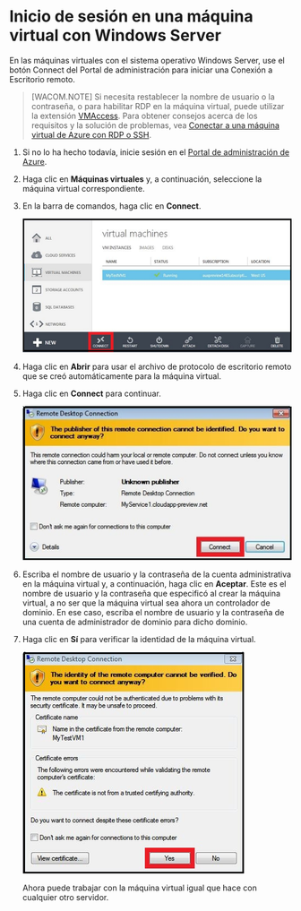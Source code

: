 <properties urlDisplayName="Log on to a VM" pageTitle="Inicio de sesi&oacute;n en una m&aacute;quina virtual que ejecuta Windows Server" metaKeywords="Azure logging on vm, vm portal" description="Aprenda a utilizar el Portal de administraci&oacute;n de Azure para iniciar sesi&oacute;n en una m&aacute;quina virtual que ejecuta Windows Server." metaCanonical="" services="virtual-machines" documentationCenter="" title="Inicio de sesi&oacute;n en una m&aacute;quina virtual con Windows Server" authors="kathydav" solutions="" manager="timlt" editor="tysonn" />

<tags ms.service="virtual-machines" ms.workload="infrastructure-services" ms.tgt_pltfrm="vm-windows" ms.devlang="na" ms.topic="article" ms.date="08/05/2014" ms.author="kathydav" />

# Inicio de sesión en una máquina virtual con Windows Server

En las máquinas virtuales con el sistema operativo Windows Server, use el botón Connect del Portal de administración para iniciar una Conexión a Escritorio remoto.

> [WACOM.NOTE] Si necesita restablecer la nombre de usuario o la contraseña, o para habilitar RDP en la máquina virtual, puede utilizar la extensión [VMAccess][VMAccess]. Para obtener consejos acerca de los requisitos y la solución de problemas, vea [Conectar a una máquina virtual de Azure con RDP o SSH][Conectar a una máquina virtual de Azure con RDP o SSH].

1.  Si no lo ha hecho todavía, inicie sesión en el [Portal de administración de Azure][Portal de administración de Azure].

2.  Haga clic en **Máquinas virtuales** y, a continuación, seleccione la máquina virtual correspondiente.

3.  En la barra de comandos, haga clic en **Connect**.

    ![Iniciar sesión en la nueva máquina virtual][Iniciar sesión en la nueva máquina virtual]

4.  Haga clic en **Abrir** para usar el archivo de protocolo de escritorio remoto que se creó automáticamente para la máquina virtual.

5.  Haga clic en **Connect** para continuar.

    ![Continuar con la conexión][Continuar con la conexión]

6.  Escriba el nombre de usuario y la contraseña de la cuenta administrativa en la máquina virtual y, a continuación, haga clic en **Aceptar**. Este es el nombre de usuario y la contraseña que especificó al crear la máquina virtual, a no ser que la máquina virtual sea ahora un controlador de dominio. En ese caso, escriba el nombre de usuario y la contraseña de una cuenta de administrador de dominio para dicho dominio.

7.  Haga clic en **Sí** para verificar la identidad de la máquina virtual.

    ![Verificar la identidad de la máquina][Verificar la identidad de la máquina]

    Ahora puede trabajar con la máquina virtual igual que hace con cualquier otro servidor.

  [VMAccess]: http://go.microsoft.com/fwlink/p/?LinkId=396856
  [Conectar a una máquina virtual de Azure con RDP o SSH]: http://go.microsoft.com/fwlink/p/?LinkId=398294
  [Portal de administración de Azure]: http://manage.windowsazure.com
  [Iniciar sesión en la nueva máquina virtual]: ./media/virtual-machines-log-on-windows-server/connectwindows.png
  [Continuar con la conexión]: ./media/virtual-machines-log-on-windows-server/connectpublisher.png
  [Verificar la identidad de la máquina]: ./media/virtual-machines-log-on-windows-server/connectverify.png
